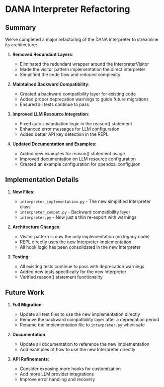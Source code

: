 # DANA Interpreter Refactoring

## Summary

We've completed a major refactoring of the DANA interpreter to streamline its architecture:

1. **Removed Redundant Layers**:
   - Eliminated the redundant wrapper around the InterpreterVisitor
   - Made the visitor pattern implementation the direct interpreter
   - Simplified the code flow and reduced complexity

2. **Maintained Backward Compatibility**:
   - Created a backward compatibility layer for existing code
   - Added proper deprecation warnings to guide future migrations
   - Ensured all tests continue to pass

3. **Improved LLM Resource Integration**:
   - Fixed auto-instantiation logic in the reason() statement
   - Enhanced error messages for LLM configuration
   - Added better API key detection in the REPL

4. **Updated Documentation and Examples**:
   - Added new examples for reason() statement usage
   - Improved documentation on LLM resource configuration
   - Created an example configuration for opendxa_config.json

## Implementation Details

1. **New Files**:
   - `interpreter_implementation.py` - The new simplified Interpreter class
   - `interpreter_compat.py` - Backward compatibility layer
   - `interpreter.py` - Now just a thin re-export with warnings

2. **Architecture Changes**:
   - Visitor pattern is now the only implementation (no legacy code)
   - REPL directly uses the new Interpreter implementation
   - All hook logic has been consolidated in the new Interpreter

3. **Testing**:
   - All existing tests continue to pass with deprecation warnings
   - Added new tests specifically for the new Interpreter
   - Verified reason() statement functionality

## Future Work

1. **Full Migration**:
   - Update all test files to use the new implementation directly
   - Remove the backward compatibility layer after a deprecation period
   - Rename the implementation file to `interpreter.py` when safe

2. **Documentation**:
   - Update all documentation to reference the new implementation
   - Add examples of how to use the new Interpreter directly

3. **API Refinements**:
   - Consider exposing more hooks for customization
   - Add more LLM provider integrations
   - Improve error handling and recovery